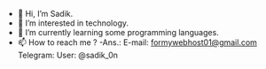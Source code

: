 - 👋 Hi, I’m Sadik.
- 👀 I’m interested in technology.
- 🌱 I’m currently learning some programming languages.
- 📫 How to reach me ?
-Ans.: E-mail: formywebhost01@gmail.com
       Telegram: User: @sadik_0n

<!---
Sadik-BN/Sadik-BN is a ✨ special ✨ repository because its `README.md` (this file) appears on your GitHub profile.
You can click the Preview link to take a look at your changes.
--->

